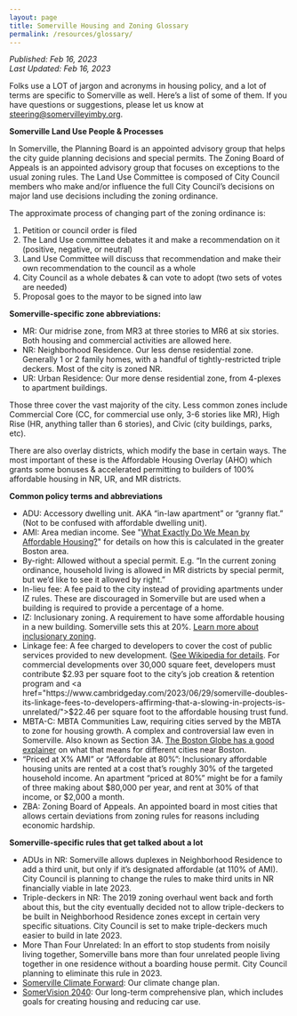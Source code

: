 ```yaml
---
layout: page
title: Somerville Housing and Zoning Glossary
permalink: /resources/glossary/
---
```

_Published: <time datetime="2023-02-16T15:04:00-0400">Feb 16, 2023</time>_  
_Last Updated: <time datetime="2023-02-16T15:04:00-0400">Feb 16, 2023</time>_  

Folks use a LOT of jargon and acronyms in housing policy, and a lot of terms are specific to Somerville as well. Here’s a list of some of them. If you have questions or suggestions, please let us know at <a href="mailto:steering@somervilleyimby.org">steering@somervilleyimby.org</a>.

**Somerville Land Use People & Processes**

In Somerville, the Planning Board is an appointed advisory group that helps the city guide planning decisions and special permits. 
The Zoning Board of Appeals is an appointed advisory group that focuses on exceptions to the usual zoning rules. The Land Use Committee is composed of City Council members who make and/or influence the full City Council’s decisions on major land use decisions including the zoning ordinance.

The approximate process of changing part of the zoning ordinance is:

1. Petition or council order is filed
2. The Land Use committee debates it and make a recommendation on it (positive, negative, or neutral)
3. Land Use Committee will discuss that recommendation and make their own recommendation to the council as a whole
4. City Council as a whole debates & can vote to adopt (two sets of votes are needed)
5. Proposal goes to the mayor to be signed into law

**Somerville-specific zone abbreviations:**

* MR: Our midrise zone, from MR3 at three stories to MR6 at six stories. Both housing and commercial activities are allowed here.
* NR: Neighborhood Residence. Our less dense residential zone. Generally 1 or 2 family homes, with a handful of tightly-restricted triple deckers. Most of the city is zoned NR. 
* UR: Urban Residence: Our more dense residential zone, from 4-plexes to apartment buildings. 

Those three cover the vast majority of the city. Less common zones include Commercial Core (CC, for commercial use only, 3-6 stories like MR), High Rise (HR, anything taller than 6 stories), and Civic (city buildings, parks, etc).

There are also overlay districts, which modify the base in certain ways. The most important of these is the Affordable Housing Overlay (AHO) which grants some bonuses & accelerated permitting to builders of 100% affordable housing in NR, UR, and MR districts.

**Common policy terms and abbreviations**

* ADU: Accessory dwelling unit. AKA “in-law apartment” or “granny flat.” (Not to be confused with affordable dwelling unit).
* AMI: Area median income. See "<a href="https://somervilleyimby.org/resources/affordable-housing/">What Exactly Do We Mean by Affordable Housing?</a>" for details on how this is calculated in the greater Boston area.
* By-right: Allowed without a special permit. E.g. “In the current zoning ordinance, household living is allowed in MR districts by special permit, but we’d like to see it allowed by right.”
* In-lieu fee: A fee paid to the city instead of providing apartments under IZ rules. These are discouraged in Somerville but are used when a building is required to provide a percentage of a home.
 * IZ: Inclusionary zoning. A requirement to have some affordable housing in a new building. Somerville sets this at 20%. <a href="https://somervilleyimby.org/resources/inclusionary-zoning/">Learn more about inclusionary zoning</a>.
 * Linkage fee: A fee charged to developers to cover the cost of public services provided to new development. ([See Wikipedia for details](https://en.wikipedia.org/wiki/Inclusionary_zoning). For commercial developments over 30,000 square feet, developers must contribute $2.93 per square foot to the city’s job creation & retention program and <a href="https://www.cambridgeday.com/2023/06/29/somerville-doubles-its-linkage-fees-to-developers-affirming-that-a-slowing-in-projects-is-unrelated/">$22.46 per square foot</a> to the affordable housing trust fund.
 * MBTA-C: MBTA Communities Law, requiring cities served by the MBTA to zone for housing growth. A complex and controversial law even in Somerville. Also known as Section 3A. <a href="https://apps.bostonglobe.com/2023/10/special-projects/spotlight-boston-housing/zoning-mandate-map/">The Boston Globe has a good explainer</a> on what that means for different cities near Boston.
 * “Priced at X% AMI” or “Affordable at 80%”: Inclusionary affordable housing units are rented at a cost that’s roughly 30% of the targeted household income. An apartment “priced at 80%” might be for a family of three making about $80,000 per year, and rent at 30% of that income, or $2,000 a month.
 * ZBA: Zoning Board of Appeals. An appointed board in most cities that allows certain deviations from zoning rules for reasons including economic hardship.

**Somerville-specific rules that get talked about a lot**

* ADUs in NR: Somerville allows duplexes in Neighborhood Residence to add a third unit, but only if it’s designated affordable (at 110% of AMI). City Council is planning to change the rules to make third units in NR financially viable in late 2023.
*  Triple-deckers in NR: The 2019 zoning overhaul went back and forth about this, but the city eventually decided not to allow triple-deckers to be built in Neighborhood Residence zones except in certain very specific situations. City Council is set to make triple-deckers much easier to build in late 2023.
* More Than Four Unrelated: In an effort to stop students from noisily living together, Somerville bans more than four unrelated people living together in one residence without a boarding house permit. City Council planning to eliminate this rule in 2023. 
* [Somerville Climate Forward](https://www.somervillema.gov/departments/programs/somerville-climate-forward): Our climate change plan.
* [SomerVision 2040](https://www.somervision2040.com): Our long-term comprehensive plan, which includes goals for creating housing and reducing car use.
